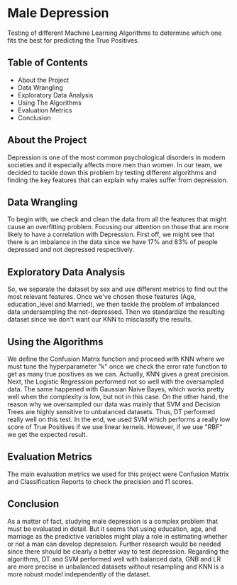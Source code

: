 # Male Depression
Testing of different Machine Learning Algorithms to determine which one fits the best for predicting the True Positives.

## Table of Contents
- About the Project
- Data Wrangling
- Exploratory Data Analysis
- Using The Algorithms
- Evaluation Metrics
- Conclusion

## About the Project
Depression is one of the most common psychological disorders in modern societies and it especially affects more men than women. In our team, we decided to tackle down this problem by testing different algorithms and finding the key features that can explain why males suffer from depression.

## Data Wrangling
To begin with, we check and clean the data from all the features that might cause an overfitting problem. Focusing our attention on those that are more likely to have a correlation with Depression. First off, we might see that there is an imbalance in the data since we have 17% and 83% of people depressed and not depressed respectively.

## Exploratory Data Analysis
So, we separate the dataset by sex and use different metrics to find out the most relevant features. Once we've chosen those features (Age, education_level and Married), we then tackle the problem of imbalanced data undersampling the not-depressed. Then we standardize the resulting dataset since we don't want our KNN to misclassify the results.

## Using the Algorithms
We define the Confusion Matrix function and proceed with KNN where we must tune the hyperparameter "k" once we check the error rate function to get as many true positives as we can. Actually, KNN gives a great precision. Next, the Logistic Regression performed not so well with the oversampled data. The same happened with Gaussian Naive Bayes, which works pretty well when the complexity is low, but not in this case. On the other hand, the reason why we oversampled our data was mainly that SVM and Decision Trees are highly sensitive to unbalanced datasets. Thus, DT performed really well on this test. In the end, we used SVM which performs a really low score of True Positives if we use linear kernels. However, if we use "RBF" we get the expected result.

## Evaluation Metrics
The main evaluation metrics we used for this project were Confusion Matrix and Classification Reports to check the precision and f1 scores.

## Conclusion
As a matter of fact, studying male depression is a complex problem that must be evaluated in detail. But it seems that using education, age, and marriage as the predictive variables might play a role in estimating whether or not a man can develop depression. Further research would be needed since there should be clearly a better way to test depression. Regarding the algorithms, DT and SVM performed well with balanced data, GNB and LR are more precise in unbalanced datasets without resampling and KNN is a more robust model independently of the dataset.
